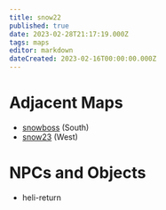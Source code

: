 ```yaml
---
title: snow22
published: true
date: 2023-02-28T21:17:19.000Z
tags: maps
editor: markdown
dateCreated: 2023-02-16T00:00:00.000Z
---
```



# Adjacent Maps
 * [snowboss](/maps/snowboss) (South)
 * [snow23](/maps/snow23) (West)

# NPCs and Objects
 * heli-return
